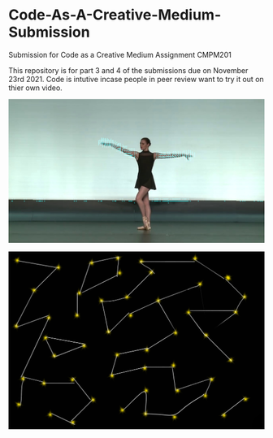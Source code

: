 # Code-As-A-Creative-Medium-Submission
Submission for Code as a Creative Medium Assignment CMPM201

This repository is for part 3 and 4 of the submissions due on November 23rd 2021. Code is intutive incase people in peer review want to try it out on thier own video. 

[![IMAGE ALT TEXT HERE](https://raw.githubusercontent.com/siddu1998/Code-As-A-Creative-Medium-Submission/main/312.jpg)](https://www.youtube.com/watch?v=3knO7CpAiUM)

![alt text](https://raw.githubusercontent.com/siddu1998/Code-As-A-Creative-Medium-Submission/main/IMG-0045.PNG)
